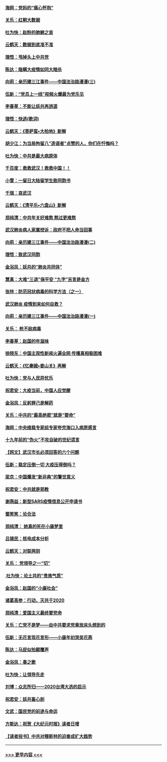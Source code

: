 #### [海网：党妈的“瘟心怀抱”](../pages/nsc993/n11840740.md?t=02040222) 
#### [关乐：红朝大数据](../pages/nsc993/n11840675.md?t=02040222) 
#### [吐为快：赵粉的肺腑之哀](../pages/nsc993/n11840618.md?t=02040222) 
#### [云鹤天：数据到底准不准](../pages/nsc993/n11840325.md?t=02040222) 
#### [理悟：甩掉头上中共党](../pages/nsc993/n11838826.md?t=02040222) 
#### [陈达：隐瞒大疫情如同大暗杀](../pages/nsc993/n11838771.md?t=02040222) 
#### [向莉：亲历建三江事件——中国法治路漫漫(三)](../pages/nsc993/n11831825.md?t=02040222) 
#### [伍新：“党员上一线”视频火爆最为党乐见](../pages/nsc993/n11838200.md?t=02040222) 
#### [李春草：不能让妖共再逍遥](../pages/nsc993/n11838102.md?t=02040222) 
#### [理悟：快逃(歌词)](../pages/nsc993/n11838083.md?t=02040222) 
#### [云鹤天：《菩萨蛮▪大柏地》新解](../pages/nsc993/n11838059.md?t=02040222) 
#### [胡少江：为当局拘留八“造谣者”点赞的人，你们在忏悔吗？](../pages/nsc993/n11836801.md?t=02040222) 
#### [吐为快：中共是最大病原体](../pages/nsc993/n11836748.md?t=02040222) 
#### [千百度：救救武汉！救救中国！！](../pages/nsc993/n11836145.md?t=02040222) 
#### [小雪：一留日大陆留学生致同胞书](../pages/nsc993/n11834624.md?t=02040222) 
#### [千瑞：哀武汉](../pages/nsc993/n11833647.md?t=02040222) 
#### [云鹤天：《清平乐▪六盘山》新解](../pages/nsc993/n11833611.md?t=02040222) 
#### [郑纯清：中共年关好难熬 熬过更难熬](../pages/nsc993/n11833489.md?t=02040222) 
#### [武汉肺炎病人家属控诉：政府不把人命当回事](../pages/nsc993/n11833205.md?t=02040222) 
#### [向莉：亲历建三江事件——中国法治路漫漫(二)](../pages/nsc993/n11829102.md?t=02040222) 
#### [理悟：致武汉同胞](../pages/nsc993/n11831522.md?t=02040222) 
#### [金浴凤：妖共的“肺炎共同体”](../pages/nsc993/n11829448.md?t=02040222) 
#### [慧真：大难“三退”保平安 “九字”吉言是金方](../pages/nsc993/n11829501.md?t=02040222) 
#### [张林：防范冠状病毒的科学方法（之一）](../pages/nsc993/n11828618.md?t=02040222) 
#### [武汉肺炎 疫情到来如何自救？](../pages/nsc993/n11827632.md?t=02040222) 
#### [向莉：亲历建三江事件——中国法治路漫漫(一)](../pages/nsc993/n11827190.md?t=02040222) 
#### [关乐： 枪不敌病毒](../pages/nsc993/n11826746.md?t=02040222) 
#### [李春草：赵国的年滋味](../pages/nsc993/n11826321.md?t=02040222) 
#### [徐晓东：中国主观性新闻火遍全网 传播真相极困难](../pages/nsc993/n11826508.md?t=02040222) 
#### [云鹤天：《忆秦娥▪娄山关》再解](../pages/nsc993/n11824682.md?t=02040222) 
#### [吐为快：党与人民异忧乐](../pages/nsc993/n11824660.md?t=02040222) 
#### [祝君安：大疫当前，中国人应觉醒](../pages/nsc993/n11821946.md?t=02040222) 
#### [金浴凤：反躬罪己是解药](../pages/nsc993/n11820280.md?t=02040222) 
#### [关乐：中共的“最高绝密”就是“要命”](../pages/nsc993/n11816946.md?t=02040222) 
#### [海网：中央维稳专家组专家夸完海口入病房感言](../pages/nsc993/n11815138.md?t=02040222) 
#### [十九年前的“伪火”不攻自破的世纪谎言](../pages/nsc993/n11813238.md?t=02040222) 
#### [【网文】武汉市长必须回答的六个问题](../pages/nsc993/n11813848.md?t=02040222) 
#### [伍新：稳定压倒一切 大疫压得倒吗？](../pages/nsc993/n11812634.md?t=02040222) 
#### [梁京：中国爆发“新非典”的警世意义](../pages/nsc993/n11812554.md?t=02040222) 
#### [祝君安：中共就是邪教](../pages/nsc993/n11812431.md?t=02040222) 
#### [谢燕益：新型SARS疫情信息公开申请书](../pages/nsc993/n11808840.md?t=02040222) 
#### [蜀笑笑：论合法](../pages/nsc993/n11808064.md?t=02040222) 
#### [郑纯清： 她真的死在小康梦里](../pages/nsc993/n11806623.md?t=02040222) 
#### [吕锡民：核电成本分析](../pages/nsc993/n11806284.md?t=02040222) 
#### [云鹤天：对联两则](../pages/nsc993/n11805957.md?t=02040222) 
#### [关乐： 党领导之一“切”](../pages/nsc993/n11804505.md?t=02040222) 
#### [ 吐为快：论土共的“贵族气质”](../pages/nsc993/n11804490.md?t=02040222) 
#### [金浴凤：赵国的“小康社会”](../pages/nsc993/n11804452.md?t=02040222) 
#### [诸葛高参：行动，灭共于2020](../pages/nsc993/n11804120.md?t=02040222) 
#### [郑纯清：爱国主义最终要党命](../pages/nsc993/n11802197.md?t=02040222) 
#### [关乐：亡党不是梦——由中共要求党章放床头想到的](../pages/nsc993/n11802156.md?t=02040222) 
#### [伍新：无花言现花言形——小康年初哭吴花燕](../pages/nsc993/n11800044.md?t=02040222) 
#### [陈达：马屁似拍颠覆声](../pages/nsc993/n11800010.md?t=02040222) 
#### [金浴凤：春之歌](../pages/nsc993/n11797687.md?t=02040222) 
#### [吐为快：让领导先走](../pages/nsc993/n11797512.md?t=02040222) 
#### [刘博：众志所归——2020台湾大选的启示](../pages/nsc993/n11796878.md?t=02040222) 
#### [祝君安：妖共畜心剖](../pages/nsc993/n11794273.md?t=02040222) 
#### [文武：国民党的前途与命运](../pages/nsc993/n11794198.md?t=02040222) 
#### [方能达：祝贺《大纪元时报》读者日增](../pages/nsc993/n11793807.md?t=02040222) 
#### [【读者投书】中共对穆斯林的迫害成扩大趋势](../pages/nsc993/n11791371.md?t=02040222) 

----
#### [ >>> 更早内容 <<< ](../indexes/nsc993-earlier.md)
